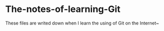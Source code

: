 # The-notes-of-learning-Git
These files are writed down when I learn the using of Git on the Internet~
